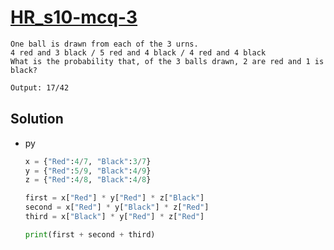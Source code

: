 # [HR_s10-mcq-3](https://www.hackerrank.com/challenges/s10-mcq-3)

```en
One ball is drawn from each of the 3 urns.
4 red and 3 black / 5 red and 4 black / 4 red and 4 black
What is the probability that, of the 3 balls drawn, 2 are red and 1 is black?
```

```txt
Output: 17/42
```

## Solution

* py

  ```py
  x = {"Red":4/7, "Black":3/7}
  y = {"Red":5/9, "Black":4/9}
  z = {"Red":4/8, "Black":4/8}

  first = x["Red"] * y["Red"] * z["Black"]
  second = x["Red"] * y["Black"] * z["Red"]
  third = x["Black"] * y["Red"] * z["Red"]

  print(first + second + third)
  ```
